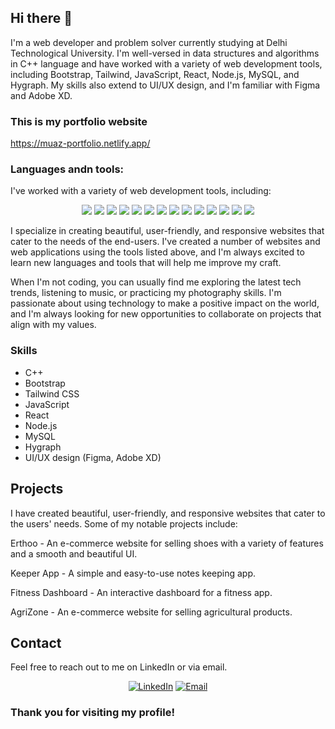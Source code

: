 ## Hi there 👋

I'm a web developer and problem solver currently studying at Delhi Technological University. I'm well-versed in data structures and algorithms in C++ language and have worked with a variety of web development tools, including Bootstrap, Tailwind, JavaScript, React, Node.js, MySQL, and Hygraph. My skills also extend to UI/UX design, and I'm familiar with Figma and Adobe XD.

### This is my portfolio website

https://muaz-portfolio.netlify.app/

### Languages andn tools:
I've worked with a variety of web development tools, including:

<p align="center" >

<img src="https://cdn.jsdelivr.net/gh/devicons/devicon/icons/c/c-original.svg" />
<img src="https://cdn.jsdelivr.net/gh/devicons/devicon/icons/cplusplus/cplusplus-original.svg" />
<img src="https://www.vectorlogo.zone/logos/w3_html5/w3_html5-icon.svg">
<img src="https://www.vectorlogo.zone/logos/w3_css/w3_css-icon.svg">
<img src="https://www.vectorlogo.zone/logos/reactjs/reactjs-icon.svg">
<img src="https://www.vectorlogo.zone/logos/python/python-icon.svg">
<img src="https://www.vectorlogo.zone/logos/getbootstrap/getbootstrap-icon.svg">
<img src="https://cdn.jsdelivr.net/gh/devicons/devicon/icons/materialui/materialui-original.svg" />
<img src="https://www.vectorlogo.zone/logos/tailwindcss/tailwindcss-icon.svg">
<img src="https://www.vectorlogo.zone/logos/git-scm/git-scm-icon.svg">
<img src="https://www.vectorlogo.zone/logos/firebase/firebase-icon.svg">
<img src="https://www.vectorlogo.zone/logos/r-project/r-project-icon.svg">
<img src="https://cdn.jsdelivr.net/gh/devicons/devicon/icons/numpy/numpy-original.svg" />
<img width={30} src="https://cdn.jsdelivr.net/gh/devicons/devicon/icons/pandas/pandas-original.svg" />
</p>

I specialize in creating beautiful, user-friendly, and responsive websites that cater to the needs of the end-users. I've created a number of websites and web applications using the tools listed above, and I'm always excited to learn new languages and tools that will help me improve my craft.

When I'm not coding, you can usually find me exploring the latest tech trends, listening to music, or practicing my photography skills. I'm passionate about using technology to make a positive impact on the world, and I'm always looking for new opportunities to collaborate on projects that align with my values.

### Skills
* C++
* Bootstrap
* Tailwind CSS
* JavaScript
* React
* Node.js
* MySQL
* Hygraph
* UI/UX design (Figma, Adobe XD)


## Projects

I have created beautiful, user-friendly, and responsive websites that cater to the users' needs. Some of my notable projects include:

Erthoo - An e-commerce website for selling shoes with a variety of features and a smooth and beautiful UI.

Keeper App - A simple and easy-to-use notes keeping app.

Fitness Dashboard - An interactive dashboard for a fitness app.

AgriZone - An e-commerce website for selling agricultural products.

## Contact

Feel free to reach out to me on LinkedIn or via email.

<p align="center">
  <a href="https://www.linkedin.com/in/muazaqdas/"><img src="https://img.shields.io/badge/LinkedIn-0077B5?style=for-the-badge&logo=linkedin&logoColor=white" alt="LinkedIn"></a>
  <a href="mailto:muazaqdassh@gmail.com"><img src="https://img.shields.io/badge/Gmail-D14836?style=for-the-badge&logo=gmail&logoColor=white" alt="Email"></a>
</p>

### Thank you for visiting my profile!
